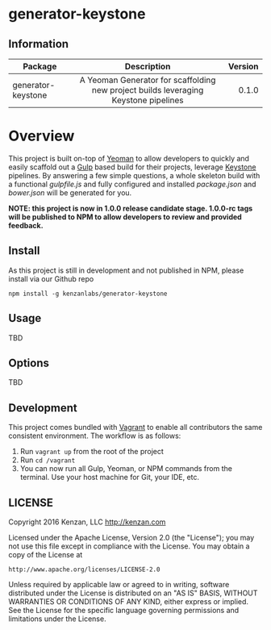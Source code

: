 # generator-keystone


## Information

| Package       | Description   | Version|
| ------------- |:-------------:| -----:|
| generator-keystone | A Yeoman Generator for scaffolding new project builds leveraging Keystone pipelines | 0.1.0 |

# Overview
This project is built on-top of [Yeoman][] to allow developers to quickly and easily scaffold out a [Gulp][] based 
build for their projects, leverage [Keystone][] pipelines.  By answering a few simple questions, a whole skeleton build 
with a functional _gulpfile.js_ and fully configured and installed _package.json_ and _bower.json_ will be generated 
for you.

**NOTE: this project is now in 1.0.0 release candidate stage.  1.0.0-rc tags will be published to NPM to allow 
developers to review and provided feedback.**

[Yeoman]: http://yeoman.io/
[Gulp]: http://gulpjs.com/
[Keystone]: https://github.com/kenzanlabs/keystone

## Install
As this project is still in development and not published in NPM, please install via our Github repo

`npm install -g kenzanlabs/generator-keystone`

## Usage
TBD

## Options
TBD

## Development
This project comes bundled with [Vagrant][] to enable all contributors the same consistent environment.  The workflow 
is as follows: 

1. Run `vagrant up` from the root of the project 
2. Run `cd /vagrant`
3. You can now run all Gulp, Yeoman, or NPM commands from the terminal.  Use your host machine for Git, your IDE, etc.

[Vagrant]: https://www.vagrantup.com/

## LICENSE
Copyright 2016 Kenzan, LLC <http://kenzan.com>

Licensed under the Apache License, Version 2.0 (the "License");
you may not use this file except in compliance with the License.
You may obtain a copy of the License at

    http://www.apache.org/licenses/LICENSE-2.0

Unless required by applicable law or agreed to in writing, software
distributed under the License is distributed on an "AS IS" BASIS,
WITHOUT WARRANTIES OR CONDITIONS OF ANY KIND, either express or implied.
See the License for the specific language governing permissions and
limitations under the License.